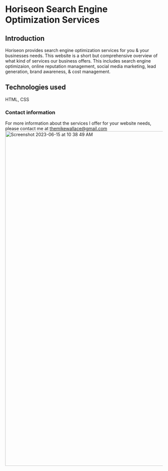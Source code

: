 # Horiseon Search Engine Optimization Services #

## Introduction ##

Horiseon provides search engine optimization services for you & your businesses needs. This website is a short but comprehensive overview of what kind of services our business offers. This includes search engine optimizaion, online reputation management, social media marketing, lead generation, brand awareness, & cost management. 

## Technologies used ##

HTML, CSS

### Contact information ###

For more information about the services I offer for your website needs, please contact me at themikewallace@gmail.com
<img width="1070" alt="Screenshot 2023-06-15 at 10 38 49 AM" src="https://github.com/MikeWentForth/SEO-Website/assets/132107748/847e72ec-f98e-478d-bd47-1cedc1116922">


